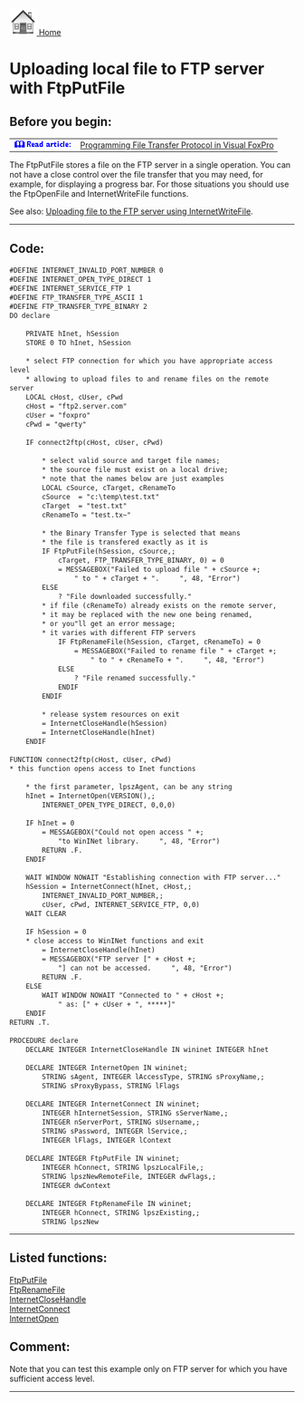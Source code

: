 [<img src="../images/home.png"> Home ](https://github.com/VFPX/Win32API)  

# Uploading local file to FTP server with FtpPutFile

## Before you begin:
<table cellspacing=3 cellpadding=0 border=0><tr><td valign=top><img src="../images/readarticle.gif" border=0></td><td valign=top class=fdescr><a href="?article=3">Programming File Transfer Protocol in Visual FoxPro </a></td></tr></table>  
The FtpPutFile stores a file on the FTP server in a single operation. You can not have a close control over the file transfer that you may need, for example, for displaying a progress bar. For those situations you should use the FtpOpenFile and InternetWriteFile functions.  

See also: [Uploading file to the FTP server using InternetWriteFile](sample_062.md).

  
***  


## Code:
```foxpro  
#DEFINE INTERNET_INVALID_PORT_NUMBER 0
#DEFINE INTERNET_OPEN_TYPE_DIRECT 1
#DEFINE INTERNET_SERVICE_FTP 1
#DEFINE FTP_TRANSFER_TYPE_ASCII 1
#DEFINE FTP_TRANSFER_TYPE_BINARY 2
DO declare

	PRIVATE hInet, hSession
	STORE 0 TO hInet, hSession

	* select FTP connection for which you have appropriate access level
	* allowing to upload files to and rename files on the remote server
	LOCAL cHost, cUser, cPwd
	cHost = "ftp2.server.com"
	cUser = "foxpro"
	cPwd = "qwerty"

	IF connect2ftp(cHost, cUser, cPwd)

		* select valid source and target file names;
		* the source file must exist on a local drive;
		* note that the names below are just examples
		LOCAL cSource, cTarget, cRenameTo
		cSource  = "c:\temp\test.txt"
		cTarget  = "test.txt"
		cRenameTo = "test.tx~"
		
		* the Binary Transfer Type is selected that means
		* the file is transfered exactly as it is
		IF FtpPutFile(hSession, cSource,;
			cTarget, FTP_TRANSFER_TYPE_BINARY, 0) = 0
			= MESSAGEBOX("Failed to upload file " + cSource +;
				" to " + cTarget + ".     ", 48, "Error")
		ELSE
			? "File downloaded successfully."
		* if file (cRenameTo) already exists on the remote server,
		* it may be replaced with the new one being renamed,
		* or you"ll get an error message;
		* it varies with different FTP servers
			IF FtpRenameFile(hSession, cTarget, cRenameTo) = 0
				= MESSAGEBOX("Failed to rename file " + cTarget +;
					" to " + cRenameTo + ".     ", 48, "Error")
			ELSE
				? "File renamed successfully."
			ENDIF
		ENDIF

		* release system resources on exit
		= InternetCloseHandle(hSession)
		= InternetCloseHandle(hInet)
	ENDIF

FUNCTION connect2ftp(cHost, cUser, cPwd)
* this function opens access to Inet functions

	* the first parameter, lpszAgent, can be any string
	hInet = InternetOpen(VERSION(),;
		INTERNET_OPEN_TYPE_DIRECT, 0,0,0)

	IF hInet = 0
		= MESSAGEBOX("Could not open access " +;
			"to WinINet library.     ", 48, "Error")
		RETURN .F.
	ENDIF

	WAIT WINDOW NOWAIT "Establishing connection with FTP server..."
	hSession = InternetConnect(hInet, cHost,;
		INTERNET_INVALID_PORT_NUMBER,;
		cUser, cPwd, INTERNET_SERVICE_FTP, 0,0)
	WAIT CLEAR

	IF hSession = 0
	* close access to WinINet functions and exit
		= InternetCloseHandle(hInet)
		= MESSAGEBOX("FTP server [" + cHost +;
			"] can not be accessed.     ", 48, "Error")
		RETURN .F.
	ELSE
		WAIT WINDOW NOWAIT "Connected to " + cHost +;
			" as: [" + cUser + ", *****]"
	ENDIF
RETURN .T.

PROCEDURE declare
	DECLARE INTEGER InternetCloseHandle IN wininet INTEGER hInet

	DECLARE INTEGER InternetOpen IN wininet;
		STRING sAgent, INTEGER lAccessType, STRING sProxyName,;
		STRING sProxyBypass, STRING lFlags

	DECLARE INTEGER InternetConnect IN wininet;
		INTEGER hInternetSession, STRING sServerName,;
		INTEGER nServerPort, STRING sUsername,;
		STRING sPassword, INTEGER lService,;
		INTEGER lFlags, INTEGER lContext

	DECLARE INTEGER FtpPutFile IN wininet;
		INTEGER hConnect, STRING lpszLocalFile,;
		STRING lpszNewRemoteFile, INTEGER dwFlags,;
		INTEGER dwContext

	DECLARE INTEGER FtpRenameFile IN wininet;
		INTEGER hConnect, STRING lpszExisting,;
		STRING lpszNew  
```  
***  


## Listed functions:
[FtpPutFile](../libraries/wininet/FtpPutFile.md)  
[FtpRenameFile](../libraries/wininet/FtpRenameFile.md)  
[InternetCloseHandle](../libraries/wininet/InternetCloseHandle.md)  
[InternetConnect](../libraries/wininet/InternetConnect.md)  
[InternetOpen](../libraries/wininet/InternetOpen.md)  

## Comment:
Note that you can test this example only on FTP server for which you have sufficient access level.  
  
***  

